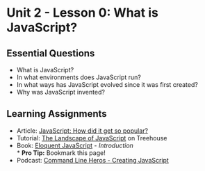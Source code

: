 # Unit 2 - Lesson 0: What is JavaScript?

## Essential Questions
* What is JavaScript?
* In what environments does JavaScript run?
* In what ways has JavaScript evolved since it was first created?
* Why was JavaScript invented?

## Learning Assignments
* Article: [JavaScript: How did it get so popular?](https://news.codecademy.com/javascript-history-popularity/)
* Tutorial: [The Landscape of JavaScript](https://teamtreehouse.com/library/the-landscape-of-javascript) on Treehouse
* Book: [Eloquent JavaScript](https://eloquentjavascript.net/) - _Introduction_   
      * **Pro Tip:** Bookmark this page!
* Podcast: [Command Line Heros - Creating JavaScript](https://www.youtube.com/watch?v=8OKp3zQsDdE)

